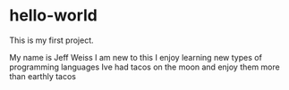 hello-world
===========

This is my first project. 

My name is Jeff Weiss
I am new to this
I enjoy learning new types of programming languages
Ive had tacos on the moon and enjoy them more than earthly tacos
